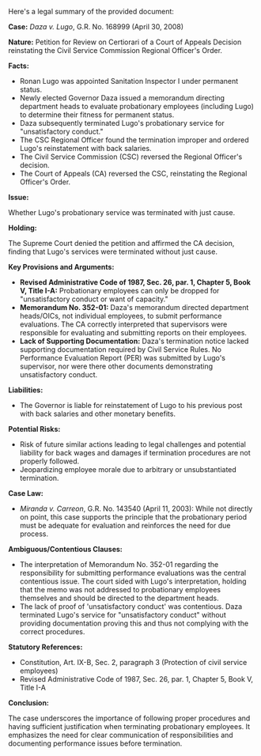 Here's a legal summary of the provided document:

**Case:** *Daza v. Lugo*, G.R. No. 168999 (April 30, 2008)

**Nature:** Petition for Review on Certiorari of a Court of Appeals Decision reinstating the Civil Service Commission Regional Officer's Order.

**Facts:**

*   Ronan Lugo was appointed Sanitation Inspector I under permanent status.
*   Newly elected Governor Daza issued a memorandum directing department heads to evaluate probationary employees (including Lugo) to determine their fitness for permanent status.
*   Daza subsequently terminated Lugo's probationary service for "unsatisfactory conduct."
*   The CSC Regional Officer found the termination improper and ordered Lugo's reinstatement with back salaries.
*   The Civil Service Commission (CSC) reversed the Regional Officer's decision.
*   The Court of Appeals (CA) reversed the CSC, reinstating the Regional Officer's Order.

**Issue:**

Whether Lugo's probationary service was terminated with just cause.

**Holding:**

The Supreme Court denied the petition and affirmed the CA decision, finding that Lugo's services were terminated without just cause.

**Key Provisions and Arguments:**

*   **Revised Administrative Code of 1987, Sec. 26, par. 1, Chapter 5, Book V, Title I-A:** Probationary employees can only be dropped for "unsatisfactory conduct or want of capacity."
*   **Memorandum No. 352-01:** Daza's memorandum directed department heads/OICs, not individual employees, to submit performance evaluations. The CA correctly interpreted that supervisors were responsible for evaluating and submitting reports on their employees.
*   **Lack of Supporting Documentation:** Daza's termination notice lacked supporting documentation required by Civil Service Rules. No Performance Evaluation Report (PER) was submitted by Lugo's supervisor, nor were there other documents demonstrating unsatisfactory conduct.

**Liabilities:**

*   The Governor is liable for reinstatement of Lugo to his previous post with back salaries and other monetary benefits.

**Potential Risks:**

*   Risk of future similar actions leading to legal challenges and potential liability for back wages and damages if termination procedures are not properly followed.
*   Jeopardizing employee morale due to arbitrary or unsubstantiated termination.

**Case Law:**

*   *Miranda v. Carreon*, G.R. No. 143540 (April 11, 2003): While not directly on point, this case supports the principle that the probationary period must be adequate for evaluation and reinforces the need for due process.

**Ambiguous/Contentious Clauses:**

*   The interpretation of Memorandum No. 352-01 regarding the responsibility for submitting performance evaluations was the central contentious issue. The court sided with Lugo's interpretation, holding that the memo was not addressed to probationary employees themselves and should be directed to the department heads.
*   The lack of proof of 'unsatisfactory conduct' was contentious. Daza terminated Lugo's service for "unsatisfactory conduct" without providing documentation proving this and thus not complying with the correct procedures.

**Statutory References:**

*   Constitution, Art. IX-B, Sec. 2, paragraph 3 (Protection of civil service employees)
*   Revised Administrative Code of 1987, Sec. 26, par. 1, Chapter 5, Book V, Title I-A

**Conclusion:**

The case underscores the importance of following proper procedures and having sufficient justification when terminating probationary employees. It emphasizes the need for clear communication of responsibilities and documenting performance issues before termination.
